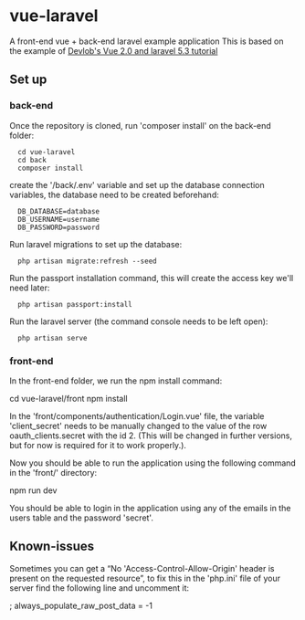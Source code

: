 # vue-laravel
A front-end vue + back-end laravel example application
This is based on the example of [Devlob's Vue 2.0 and laravel 5.3 tutorial](https://www.youtube.com/playlist?list=PL3ZhWMazGi9IommUd5zQmjyNeF7s1sP7Y)

## Set up

### back-end
Once the repository is cloned, run 'composer install' on the back-end folder:

      cd vue-laravel
      cd back
      composer install

create the '/back/.env' variable and set up the database connection variables, the database need to be created beforehand:

      DB_DATABASE=database
      DB_USERNAME=username
      DB_PASSWORD=password

Run laravel migrations to set up the database:

      php artisan migrate:refresh --seed

Run the passport installation command, this will create the access key we'll need later:

      php artisan passport:install

Run the laravel server (the command console needs to be left open):

      php artisan serve

### front-end
In the front-end folder, we run the npm install command:

  cd vue-laravel/front
  npm install

In the 'front/components/authentication/Login.vue' file, the variable 'client_secret' needs to be manually changed to the value of the row  oauth_clients.secret with the id 2. (This will be changed in further versions, but for now is required for it to work properly.).

Now you should be able to run the application using the following command in the 'front/' directory:

  npm run dev

You should be able to login in the application using any of the emails in the users table and the password 'secret'.

## Known-issues
Sometimes you can get a “No 'Access-Control-Allow-Origin' header is present on the requested resource”, to fix this in the 'php.ini' file of your server find the following line and uncomment it:

  ; always_populate_raw_post_data = -1
